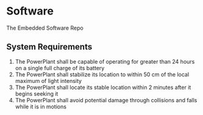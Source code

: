 # Software
The Embedded Software Repo


## System Requirements

1. The PowerPlant shall be capable of operating for greater than 24 hours on a single full charge of its battery
2. The PowerPlant shall stabilize its location to within 50 cm of the local maximum of light intensity
3. The PowerPlant shall locate its stable location within 2 minutes after it begins seeking it
4. The PowerPlant shall avoid potential damage through collisions and falls while it is in motions